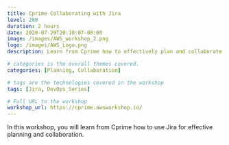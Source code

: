 ```yaml
---
title: Cprime Collaborating with Jira
level: 200
duration: 2 hours
date: 2020-07-29T20:10:07-08:00
image: /images/AWS_workshop_2.png
logo: /images/AWS_Logo.png
description: Learn from Cprime how to effectively plan and collaborate using Jira

# categories is the overall themes covered. 
categories: [Planning, Collaboration]

# tags are the technologies covered in the workshop
tags: [Jira, DevOps_Series]

# Full URL to the workshop
workshop_url: https://cprime.awsworkshop.io/
---
```


In this workshop, you will learn from Cprime how to use Jira for effective planning and collaboration.  